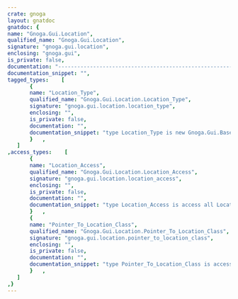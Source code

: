 ```yaml
---
crate: gnoga
layout: gnatdoc
gnatdoc: {
name: "Gnoga.Gui.Location",
qualified_name: "Gnoga.Gui.Location",
signature: "gnoga.gui.location",
enclosing: "gnoga.gui",
is_private: false,
documentation: "-----------------------------------------------------------------------\n  Location_Type\n-----------------------------------------------------------------------\n  Location_Type is the class encapsulating the DOM Location node\n  To use, access via Window_Type.Location",
documentation_snippet: "",
tagged_types:    [
       {
       name: "Location_Type",
       qualified_name: "Gnoga.Gui.Location.Location_Type",
       signature: "gnoga.gui.location.location_type",
       enclosing: "",
       is_private: false,
       documentation: "",
       documentation_snippet: "type Location_Type is new Gnoga.Gui.Base.Base_Type with private;",
       }   ,
   ]
,access_types:    [
       {
       name: "Location_Access",
       qualified_name: "Gnoga.Gui.Location.Location_Access",
       signature: "gnoga.gui.location.location_access",
       enclosing: "",
       is_private: false,
       documentation: "",
       documentation_snippet: "type Location_Access is access all Location_Type;",
       }   ,
       {
       name: "Pointer_To_Location_Class",
       qualified_name: "Gnoga.Gui.Location.Pointer_To_Location_Class",
       signature: "gnoga.gui.location.pointer_to_location_class",
       enclosing: "",
       is_private: false,
       documentation: "",
       documentation_snippet: "type Pointer_To_Location_Class is access all Location_Type'Class;",
       }   ,
   ]
,}
---
```

